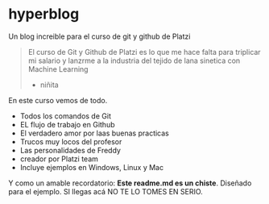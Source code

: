 # hyperblog
Un blog increible para el curso de git y github de Platzi
>El curso de Git y Github de Platzi es lo que me hace falta para triplicar mi
salario y lanzrme a la industria del tejido de lana sinetica con Machine
Learning
> - niñita

En este curso vemos de todo.
* Todos los comandos de Git
* EL flujo de trabajo en Github
* El verdadero amor por laas buenas practicas
* Trucos muy locos del profesor
* Las personalidades de Freddy
* creador por Platzi team
* Incluye ejemplos en Windows, Linux y Mac


Y como un amable recordatorio: **Este readme.md es un chiste**.  Diseñado para el ejemplo. SI llegas acá NO TE LO TOMES EN SERIO.